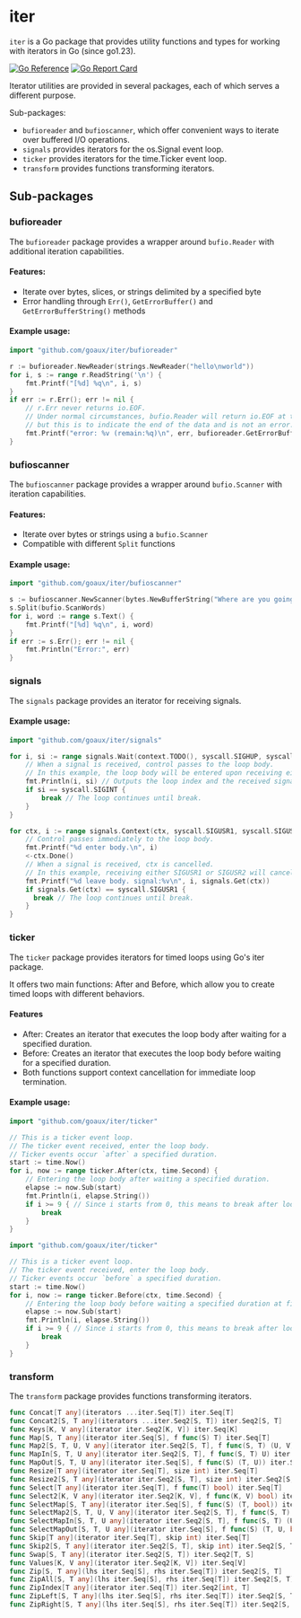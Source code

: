 # iter

`iter` is a Go package that provides utility functions and types for working with iterators in Go (since go1.23).

[![Go Reference](https://pkg.go.dev/badge/github.com/goaux/iter.svg)](https://pkg.go.dev/github.com/goaux/iter)
[![Go Report Card](https://goreportcard.com/badge/github.com/goaux/iter)](https://goreportcard.com/report/github.com/goaux/iter)

Iterator utilities are provided in several packages, each of which serves a different purpose.

Sub-packages:

- `bufioreader` and `bufioscanner`, which offer convenient ways to iterate over buffered I/O operations.
- `signals` provides iterators for the os.Signal event loop.
- `ticker` provides iterators for the time.Ticker event loop.
- `transform` provides functions transforming iterators.

## Sub-packages

### bufioreader

The `bufioreader` package provides a wrapper around `bufio.Reader` with additional iteration capabilities.

#### Features:
- Iterate over bytes, slices, or strings delimited by a specified byte
- Error handling through `Err()`, `GetErrorBuffer()` and `GetErrorBufferString()` methods

#### Example usage:

```go
import "github.com/goaux/iter/bufioreader"

r := bufioreader.NewReader(strings.NewReader("hello\nworld"))
for i, s := range r.ReadString('\n') {
    fmt.Printf("[%d] %q\n", i, s)
}
if err := r.Err(); err != nil {
    // r.Err never returns io.EOF.
    // Under normal circumstances, bufio.Reader will return io.EOF at the end,
    // but this is to indicate the end of the data and is not an error.
    fmt.Printf("error: %v (remain:%q)\n", err, bufioreader.GetErrorBufferString(err))
}
```

### bufioscanner

The `bufioscanner` package provides a wrapper around `bufio.Scanner` with iteration capabilities.

#### Features:
- Iterate over bytes or strings using a `bufio.Scanner`
- Compatible with different `Split` functions

#### Example usage:

```go
import "github.com/goaux/iter/bufioscanner"

s := bufioscanner.NewScanner(bytes.NewBufferString("Where are you going\nfor your next vacation?"))
s.Split(bufio.ScanWords)
for i, word := range s.Text() {
    fmt.Printf("[%d] %q\n", i, word)
}
if err := s.Err(); err != nil {
    fmt.Println("Error:", err)
}
```

### signals

The `signals` package provides an iterator for receiving signals.

#### Example usage:

```go
import "github.com/goaux/iter/signals"

for i, si := range signals.Wait(context.TODO(), syscall.SIGHUP, syscall.SIGINT) {
    // When a signal is received, control passes to the loop body.
    // In this example, the loop body will be entered upon receiving either a SIGHUP or a SIGINT.
    fmt.Println(i, si) // Outputs the loop index and the received signal.
    if si == syscall.SIGINT {
        break // The loop continues until break.
    }
}

for ctx, i := range signals.Context(ctx, syscall.SIGUSR1, syscall.SIGUSR2) {
    // Control passes immediately to the loop body.
    fmt.Printf("%d enter body.\n", i)
    <-ctx.Done()
    // When a signal is received, ctx is cancelled.
    // In this example, receiving either SIGUSR1 or SIGUSR2 will cancel the context.
    fmt.Printf("%d leave body. signal:%v\n", i, signals.Get(ctx))
    if signals.Get(ctx) == syscall.SIGUSR1 {
      break // The loop continues until break.
    }
}
```

### ticker

The `ticker` package provides iterators for timed loops using Go's iter package.

It offers two main functions: After and Before, which allow you to create
timed loops with different behaviors.

#### Features

- After: Creates an iterator that executes the loop body after waiting for a specified duration.
- Before: Creates an iterator that executes the loop body before waiting for a specified duration.
- Both functions support context cancellation for immediate loop termination.

#### Example usage:

```go
import "github.com/goaux/iter/ticker"

// This is a ticker event loop.
// The ticker event received, enter the loop body.
// Ticker events occur `after` a specified duration.
start := time.Now()
for i, now := range ticker.After(ctx, time.Second) {
    // Entering the loop body after waiting a specified duration.
    elapse := now.Sub(start)
    fmt.Println(i, elapse.String())
    if i >= 9 { // Since i starts from 0, this means to break after looping 10 times.
        break
    }
}
```

```go
import "github.com/goaux/iter/ticker"

// This is a ticker event loop.
// The ticker event received, enter the loop body.
// Ticker events occur `before` a specified duration.
start := time.Now()
for i, now := range ticker.Before(ctx, time.Second) {
    // Entering the loop body before waiting a specified duration at first.
    elapse := now.Sub(start)
    fmt.Println(i, elapse.String())
    if i >= 9 { // Since i starts from 0, this means to break after looping 10 times.
        break
    }
}
```

### transform

The `transform` package provides functions transforming iterators.

```go
func Concat[T any](iterators ...iter.Seq[T]) iter.Seq[T]
func Concat2[S, T any](iterators ...iter.Seq2[S, T]) iter.Seq2[S, T]
func Keys[K, V any](iterator iter.Seq2[K, V]) iter.Seq[K]
func Map[S, T any](iterator iter.Seq[S], f func(S) T) iter.Seq[T]
func Map2[S, T, U, V any](iterator iter.Seq2[S, T], f func(S, T) (U, V)) iter.Seq2[U, V]
func MapIn[S, T, U any](iterator iter.Seq2[S, T], f func(S, T) U) iter.Seq[U]
func MapOut[S, T, U any](iterator iter.Seq[S], f func(S) (T, U)) iter.Seq2[T, U]
func Resize[T any](iterator iter.Seq[T], size int) iter.Seq[T]
func Resize2[S, T any](iterator iter.Seq2[S, T], size int) iter.Seq2[S, T]
func Select[T any](iterator iter.Seq[T], f func(T) bool) iter.Seq[T]
func Select2[K, V any](iterator iter.Seq2[K, V], f func(K, V) bool) iter.Seq2[K, V]
func SelectMap[S, T any](iterator iter.Seq[S], f func(S) (T, bool)) iter.Seq[T]
func SelectMap2[S, T, U, V any](iterator iter.Seq2[S, T], f func(S, T) (U, V, bool)) iter.Seq2[U, V]
func SelectMapIn[S, T, U any](iterator iter.Seq2[S, T], f func(S, T) (U, bool)) iter.Seq[U]
func SelectMapOut[S, T, U any](iterator iter.Seq[S], f func(S) (T, U, bool)) iter.Seq2[T, U]
func Skip[T any](iterator iter.Seq[T], skip int) iter.Seq[T]
func Skip2[S, T any](iterator iter.Seq2[S, T], skip int) iter.Seq2[S, T]
func Swap[S, T any](iterator iter.Seq2[S, T]) iter.Seq2[T, S]
func Values[K, V any](iterator iter.Seq2[K, V]) iter.Seq[V]
func Zip[S, T any](lhs iter.Seq[S], rhs iter.Seq[T]) iter.Seq2[S, T]
func ZipAll[S, T any](lhs iter.Seq[S], rhs iter.Seq[T]) iter.Seq2[S, T]
func ZipIndex[T any](iterator iter.Seq[T]) iter.Seq2[int, T]
func ZipLeft[S, T any](lhs iter.Seq[S], rhs iter.Seq[T]) iter.Seq2[S, T]
func ZipRight[S, T any](lhs iter.Seq[S], rhs iter.Seq[T]) iter.Seq2[S, T]
```
